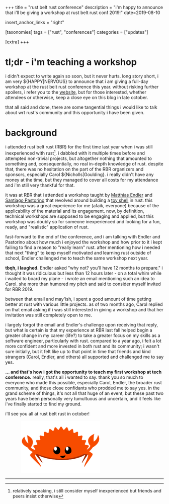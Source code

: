 +++
title = "rust belt rust conference"
description = "i'm happy to announce that i'll be giving a workshop at rust belt rust conf 2019!"
date=2019-08-10

insert_anchor_links = "right"

[taxonomies]
tags = ["rust", "conferences"]
categories = ["updates"]

[extra]
+++

# tl;dr - i'm teaching a workshop

i didn't expect to write again so soon, but it never hurts. long story short, i
am very ${HAPPY|NERVOUS} to announce that i am giving a full-day workshop at
the rust belt rust conference this year. without risking further spoilers, i
refer you to the [ website](https://www.rust-belt-rust.com/sessions/#lisp), but
for those interested, whether attendees or otherwise, keep a close eye on this
blog in late october.

that all said and done, there are some tangential things i would like to talk
about wrt rust's community and this opportunity i have been given.

# background

i attended rust belt rust (RBR) for the first time last year when i was still
inexperienced with rust[^1]. i dabbled with it multiple times before and
attempted non-trivial projects, but altogether nothing that amounted to
something and, consequentially, no real in-depth knowledge of rust. despite
that, there was no hesitation on the part of the RBR organizers and sponsors,
especially Carol ${Nicholls|Goulding}. i really didn't have any money at the
time, but they managed to cover all costs for my attendance and i'm still very
thankful for that.

it was at RBR that i attended a workshop taught by [Matthias
Endler](https://matthias-endler.de/) and [Santiago
Pastorino](https://santiagopastorino.com/) that revolved around building a [toy
shell](http://conf2018.rust-belt-rust.com/sessions/#shell) in rust. this
workshop was a great experience for me (afaik, everyone) because of the
applicability of the material and its engagement. now, by definition,
technical workshops are supposed to be engaging and applied, but this workshop
was doubly so for someone inexperienced and looking for a fun, ready, and
"realistic" application of rust.

fast-forward to the end of the conference, and i am talking with Endler and
Pastorino about how much i enjoyed the workshop and how prior to it i kept
failing to find a reason to "really learn" rust. after mentioning how i needed
that next "thing" to keep myself motivated and learning rust outside of school,
Endler challenged me to teach the same workshop next year. 

**tbqh, i laughed.** Endler asked "why not?  you'll have 12 months to prepare."
i thought it was ridiculous but less than 12 hours later - on a total whim while
i waited to board my plane - i wrote an email mentioning such an idea to
Carol. she more than humored my pitch and said to consider myself invited for
RBR 2019.

between that email and may'ish, i spent a good amount of time getting better at
rust with various little projects. as of two months ago, Carol replied on that email asking if
i was still interested in giving a workshop and that her invitation was still
completely open to me.

i largely forgot the email and Endler's challenge upon receiving that reply,
but what is certain is that my experience at RBR last fall helped begin a
greater change in my career (life?) to take a greater focus on my skills as a
software engineer, particularly with rust. compared to a year ago, i felt a lot
more confident and more invested in both rust and its community; i wasn't sure
initially, but it felt like up to that point in time that friends and kind
strangers (Carol, Endler, and others) all supported and challenged me to say
yes.

**... and that's how i got the opportunity to teach my first workshop at tech
conference.** really, that's all i wanted to say. thank you so much to everyone
who made this possible, especially Carol, Endler, the broader rust community,
and those close confidants who prodded me to say yes. in the grand scheme of
things, it's not all that huge of an event, but these past two years have been
personally very tumultuous and uncertain, and it feels like i've finally
started to find my ground.

i'll see you all at rust belt rust in october!

<div style="max-width: 50%; margin: 0 auto 0 10%;">
    <a href="https://rustacean.net/"><img src="ferris-happy-rustacean.svg" alt="ferris the crab"></a>
</div>

---

[^1]: relatively speaking, i still consider myself inexperienced but friends and peers insist otherwise 

